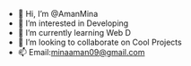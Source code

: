- 👋 Hi, I’m @AmanMina
- 👀 I’m interested in Developing
- 🌱 I’m currently learning Web D
- 💞️ I’m looking to collaborate on Cool Projects
- 📫 Email:minaaman09@gmail.com

<!---
AmanMina/AmanMina is a ✨ special ✨ repository because its `README.md` (this file) appears on your GitHub profile.
You can click the Preview link to take a look at your changes.
--->
